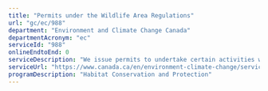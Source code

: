 ```yaml
---
title: "Permits under the Wildlife Area Regulations"
url: "gc/ec/988"
department: "Environment and Climate Change Canada"
departmentAcronym: "ec"
serviceId: "988"
onlineEndtoEnd: 0
serviceDescription: "We issue permits to undertake certain activities within a National Wildlife Area (NWA) under the Wildlife Area Regulations (WAR) each year."
serviceUrl: "https://www.canada.ca/en/environment-climate-change/services/national-wildlife-areas/permits-activities/protected-areas.html"
programDescription: "Habitat Conservation and Protection"
---
```


